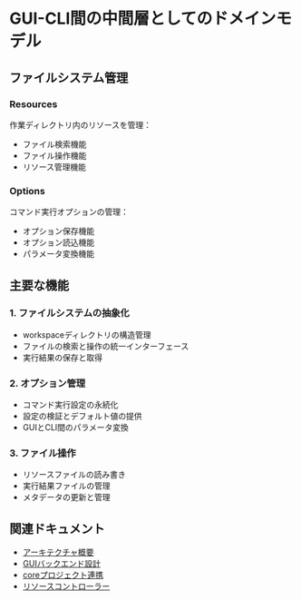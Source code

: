 # GUI-CLI間の中間層としてのドメインモデル

## ファイルシステム管理

### Resources
作業ディレクトリ内のリソースを管理：
- ファイル検索機能
- ファイル操作機能
- リソース管理機能

### Options
コマンド実行オプションの管理：
- オプション保存機能
- オプション読込機能
- パラメータ変換機能

## 主要な機能

### 1. ファイルシステムの抽象化
- workspaceディレクトリの構造管理
- ファイルの検索と操作の統一インターフェース
- 実行結果の保存と取得

### 2. オプション管理
- コマンド実行設定の永続化
- 設定の検証とデフォルト値の提供
- GUIとCLI間のパラメータ変換

### 3. ファイル操作
- リソースファイルの読み書き
- 実行結果ファイルの管理
- メタデータの更新と管理

## 関連ドキュメント
- [アーキテクチャ概要](./01-overview.md)
- [GUIバックエンド設計](./02-gui-backend.md)
- [coreプロジェクト連携](./04-core-bridge.md)
- [リソースコントローラー](./05-resource-controllers.md)